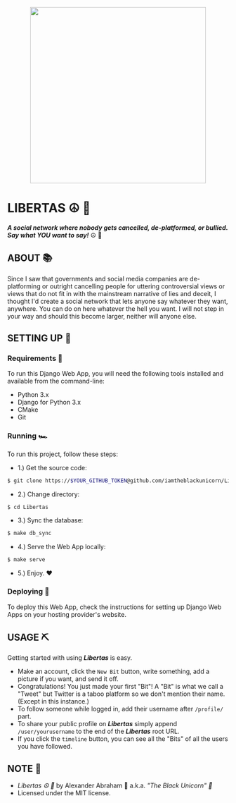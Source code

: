 <p align="center">
 <img width="400" src="https://blckunicorn.art/assets/libertas/images/banner/kitsune.svg"/>
</p>

# LIBERTAS :peace_symbol: :fox_face:

***A social network where nobody gets cancelled, de-platformed, or bullied. Say what YOU want to say!*** :peace_symbol: :fox_face:

## ABOUT :books:

Since I saw that governments and social media companies are de-platforming or outright cancelling people for uttering controversial views or views that do not fit in with the mainstream narrative of lies and deceit, I thought I'd create a social network that lets anyone say whatever they want, anywhere. You can do on here whatever the hell you want. I will not step in your way and should this become larger, neither will anyone else.

## SETTING UP :hammer:

### Requirements :school_satchel:

To run this Django Web App, you will need the following tools installed and available from the command-line:

- Python 3.x
- Django for Python 3.x
- CMake
- Git

### Running :racing_car:

To run this project, follow these steps:

- 1.) Get the source code:

```bash
$ git clone https://$YOUR_GITHUB_TOKEN@github.com/iamtheblackunicorn/Libertas.git
```

- 2.) Change directory:

```bash
$ cd Libertas
```

- 3.) Sync the database:

```bash
$ make db_sync
```

- 4.) Serve the Web App locally:

```bash
$ make serve
```

- 5.) Enjoy. :heart:

### Deploying :rocket:

To deploy this Web App, check the instructions for setting up Django Web Apps on your hosting provider's website.


## USAGE :pick:

Getting started with using ***Libertas*** is easy.
-  Make an account, click the `New Bit` button, write something, add a picture if you want, and send it off.
-  Congratulations! You just made your first "Bit"! A "Bit" is what we call a "Tweet" but Twitter is a taboo platform so we don't mention their name. (Except in this instance.)
- To follow someone while logged in, add their username after `/profile/` part.
- To share your public profile on ***Libertas*** simply append `/user/yourusername` to the end of the ***Libertas*** root URL.
- If you click the `timeline` button, you can see all the "Bits" of all the users you have followed.


## NOTE :scroll:

- *Libertas :peace_symbol: :fox_face:* by Alexander Abraham :black_heart: a.k.a. *"The Black Unicorn" :unicorn:*
- Licensed under the MIT license.
